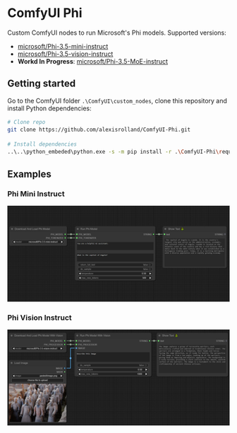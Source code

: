 # ComfyUI Phi

Custom ComfyUI nodes to run Microsoft's Phi models. Supported versions:

- [microsoft/Phi-3.5-mini-instruct](https://huggingface.co/microsoft/Phi-3.5-mini-instruct)
- [microsoft/Phi-3.5-vision-instruct](https://huggingface.co/microsoft/Phi-3.5-vision-instruct)
- **Workd In Progress**: [microsoft/Phi-3.5-MoE-instruct](https://huggingface.co/microsoft/Phi-3.5-MoE-instruct)


## Getting started

Go to the ComfyUI folder `.\ComfyUI\custom_nodes`, clone this repository and install Python dependencies:

```sh
# Clone repo
git clone https://github.com/alexisrolland/ComfyUI-Phi.git

# Install dependencies
..\..\python_embeded\python.exe -s -m pip install -r .\ComfyUI-Phi\requirements.txt
```

## Examples

### Phi Mini Instruct

![Example Phi Mini Instruct](example-phi-mini.png)

### Phi Vision Instruct

![Example Phi Vision Instruct](example-phi-vision.png)